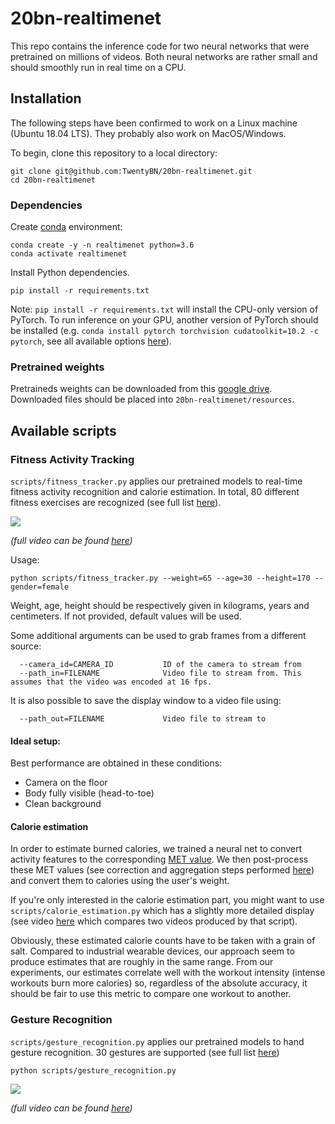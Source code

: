 # 20bn-realtimenet

This repo contains the inference code for two neural networks that were pretrained on millions of videos. Both neural
networks are rather small and should smoothly run in real time on a CPU. 

## Installation

The following steps have been confirmed to work on a Linux machine (Ubuntu 18.04 LTS). They probably also work on MacOS/Windows.

To begin, clone this repository to a local directory:
```
git clone git@github.com:TwentyBN/20bn-realtimenet.git
cd 20bn-realtimenet
```

### Dependencies

Create [conda](https://docs.conda.io/en/latest/miniconda.html) environment:

```shell
conda create -y -n realtimenet python=3.6
conda activate realtimenet
```


Install Python dependencies.

```shell
pip install -r requirements.txt
```

Note: `pip install -r requirements.txt` will install the CPU-only version of PyTorch. To run inference on your GPU, 
another version of PyTorch should be installed (e.g. `conda install pytorch torchvision cudatoolkit=10.2 -c pytorch`, 
see all available options [here](https://pytorch.org/)).


### Pretrained weights

Pretraineds weights can be downloaded from this [google drive](https://drive.google.com/drive/folders/11UFnZDcpqehMYpv88PSE4m3bIPLiAZXh?usp=sharing). 
Downloaded files should be placed into `20bn-realtimenet/resources`.


## Available scripts


### Fitness Activity Tracking

`scripts/fitness_tracker.py` applies our pretrained models to real-time fitness activity recognition and calorie estimation. 
In total, 80 different fitness exercises are recognized (see full list 
[here](https://github.com/TwentyBN/20bn-realtimenet/blob/d539046fe71e43e37ad439d08e093ea1f489bd29/realtimenet/downstream_tasks/fitness_activity_recognition/__init__.py)).

![](gifs/fitness_tracking.gif)

*(full video can be found [here](https://drive.google.com/file/d/1f1y0wg7Y1kpSBwKSEFx1TDoD5lGA8DtQ/view?usp=sharing))*

Usage:

```shell
python scripts/fitness_tracker.py --weight=65 --age=30 --height=170 --gender=female
```

Weight, age, height should be respectively given in kilograms, years and centimeters. If not provided, default values will be used.

Some additional arguments can be used to grab frames from a different source:
```
  --camera_id=CAMERA_ID           ID of the camera to stream from
  --path_in=FILENAME              Video file to stream from. This assumes that the video was encoded at 16 fps.
```

It is also possible to save the display window to a video file using:
```
  --path_out=FILENAME             Video file to stream to
```

#### Ideal setup:

Best performance are obtained in these conditions: 
- Camera on the floor 
- Body fully visible (head-to-toe) 
- Clean background 


#### Calorie estimation

In order to estimate burned calories, we trained a neural net to convert activity features to the corresponding [MET value](https://en.wikipedia.org/wiki/Metabolic_equivalent_of_task).
We then post-process these MET values (see correction and aggregation steps performed [here](https://github.com/TwentyBN/20bn-realtimenet/blob/7651d24967de7eb12912297747de8174950eb74e/realtimenet/downstream_tasks/calorie_estimation/calorie_accumulator.py)) 
and convert them to calories using the user's weight.

If you're only interested in the calorie estimation part, you might want to use `scripts/calorie_estimation.py` which has a slightly more
detailed display (see video [here](https://drive.google.com/file/d/1VIAnFPm9JJAbxTMchTazUE3cRRgql6Z6/view?usp=sharing) which compares two videos produced by that script).

Obviously, these estimated calorie counts have to be taken with a grain of salt. Compared to industrial wearable devices, our approach seem
to produce estimates that are roughly in the same range. From our experiments, our estimates correlate well with the workout intensity 
(intense workouts burn more calories) so, regardless of the absolute accuracy, it should be fair to use this metric to compare one workout to another.

### Gesture Recognition

`scripts/gesture_recognition.py` applies our pretrained models to hand gesture recognition. 30 gestures are supported (see full list 
[here](https://github.com/TwentyBN/20bn-realtimenet/blob/7651d24967de7eb12912297747de8174950eb74e/realtimenet/downstream_tasks/gesture_recognition/__init__.py))

```shell
python scripts/gesture_recognition.py
```

![](gifs/gesture_recognition.gif)

*(full video can be found [here](https://drive.google.com/file/d/1G5OaCsPco_4H7F5-s6n2Mm3wI5V9K6WE/view?usp=sharing))*